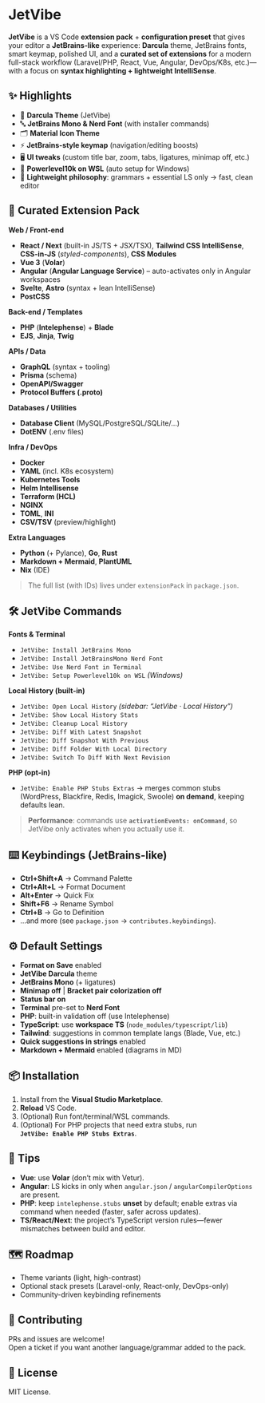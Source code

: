 # JetVibe

**JetVibe** is a VS Code **extension pack** + **configuration preset** that gives your editor a **JetBrains-like** experience: **Darcula** theme, JetBrains fonts, smart keymap, polished UI, and a **curated set of extensions** for a modern full-stack workflow (Laravel/PHP, React, Vue, Angular, DevOps/K8s, etc.)—with a focus on **syntax highlighting + lightweight IntelliSense**.

## ✨ Highlights

- 🎨 **Darcula Theme** (JetVibe)  
- 🔤 **JetBrains Mono & Nerd Font** (with installer commands)  
- 🗂️ **Material Icon Theme**  
- ⚡ **JetBrains-style keymap** (navigation/editing boosts)  
- 🖥️ **UI tweaks** (custom title bar, zoom, tabs, ligatures, minimap off, etc.)  
- 🐚 **Powerlevel10k on WSL** (auto setup for Windows)  
- 🧠 **Lightweight philosophy**: grammars + essential LS only → fast, clean editor

## 🧩 Curated Extension Pack

**Web / Front-end**
- **React / Next** (built-in JS/TS + JSX/TSX), **Tailwind CSS IntelliSense**, **CSS-in-JS** (*styled-components*), **CSS Modules**
- **Vue 3** (**Volar**)
- **Angular** (**Angular Language Service**) – auto-activates only in Angular workspaces
- **Svelte**, **Astro** (syntax + lean IntelliSense)
- **PostCSS**

**Back-end / Templates**
- **PHP** (**Intelephense**) + **Blade**
- **EJS**, **Jinja**, **Twig**

**APIs / Data**
- **GraphQL** (syntax + tooling)
- **Prisma** (schema)
- **OpenAPI/Swagger**
- **Protocol Buffers (.proto)**

**Databases / Utilities**
- **Database Client** (MySQL/PostgreSQL/SQLite/…)
- **DotENV** (.env files)

**Infra / DevOps**
- **Docker**
- **YAML** (incl. K8s ecosystem)
- **Kubernetes Tools**
- **Helm Intellisense**
- **Terraform (HCL)**
- **NGINX**
- **TOML**, **INI**
- **CSV/TSV** (preview/highlight)

**Extra Languages**
- **Python** (+ Pylance), **Go**, **Rust**
- **Markdown + Mermaid**, **PlantUML**
- **Nix** (IDE)

> The full list (with IDs) lives under `extensionPack` in `package.json`.

## 🛠️ JetVibe Commands

**Fonts & Terminal**
- `JetVibe: Install JetBrains Mono`
- `JetVibe: Install JetBrainsMono Nerd Font`
- `JetVibe: Use Nerd Font in Terminal`
- `JetVibe: Setup Powerlevel10k on WSL` *(Windows)*

**Local History (built-in)**
- `JetVibe: Open Local History` *(sidebar: “JetVibe · Local History”)*
- `JetVibe: Show Local History Stats`
- `JetVibe: Cleanup Local History`
- `JetVibe: Diff With Latest Snapshot`
- `JetVibe: Diff Snapshot With Previous`
- `JetVibe: Diff Folder With Local Directory`
- `JetVibe: Switch To Diff With Next Revision`

**PHP (opt-in)**
- `JetVibe: Enable PHP Stubs Extras` → merges common stubs (WordPress, Blackfire, Redis, Imagick, Swoole) **on demand**, keeping defaults lean.

> **Performance**: commands use **`activationEvents: onCommand`**, so JetVibe only activates when you actually use it.

## ⌨️ Keybindings (JetBrains-like)

- **Ctrl+Shift+A** → Command Palette  
- **Ctrl+Alt+L** → Format Document  
- **Alt+Enter** → Quick Fix  
- **Shift+F6** → Rename Symbol  
- **Ctrl+B** → Go to Definition  
- …and more (see `package.json` → `contributes.keybindings`).

## ⚙️ Default Settings

- **Format on Save** enabled  
- **JetVibe Darcula** theme  
- **JetBrains Mono** (+ ligatures)  
- **Minimap off** | **Bracket pair colorization off**  
- **Status bar on**  
- **Terminal** pre-set to **Nerd Font**  
- **PHP**: built-in validation off (use Intelephense)  
- **TypeScript**: use **workspace TS** (`node_modules/typescript/lib`)  
- **Tailwind**: suggestions in common template langs (Blade, Vue, etc.)  
- **Quick suggestions in strings** enabled  
- **Markdown + Mermaid** enabled (diagrams in MD)

## 📦 Installation

1. Install from the **Visual Studio Marketplace**.  
2. **Reload** VS Code.  
3. (Optional) Run font/terminal/WSL commands.  
4. (Optional) For PHP projects that need extra stubs, run  
   **`JetVibe: Enable PHP Stubs Extras`**.

## 🧭 Tips

- **Vue**: use **Volar** (don’t mix with Vetur).  
- **Angular**: LS kicks in only when `angular.json` / `angularCompilerOptions` are present.  
- **PHP**: keep `intelephense.stubs` **unset** by default; enable extras via command when needed (faster, safer across updates).  
- **TS/React/Next**: the project’s TypeScript version rules—fewer mismatches between build and editor.

## 🗺️ Roadmap

- Theme variants (light, high-contrast)  
- Optional stack presets (Laravel-only, React-only, DevOps-only)  
- Community-driven keybinding refinements

## 🤝 Contributing

PRs and issues are welcome!  
Open a ticket if you want another language/grammar added to the pack.

## 📜 License

MIT License.
